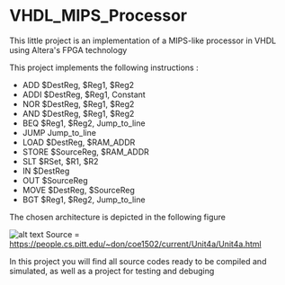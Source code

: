 # VHDL_MIPS_Processor
This little project is an implementation of a MIPS-like processor in VHDL using Altera's FPGA technology

This project implements the following instructions :
  - ADD $DestReg, $Reg1, $Reg2
  - ADDI $DestReg, $Reg1, Constant
  - NOR $DestReg, $Reg1, $Reg2
  - AND $DestReg, $Reg1, $Reg2
  - BEQ $Reg1, $Reg2, Jump_to_line
  - JUMP Jump_to_line
  - LOAD $DestReg, $RAM_ADDR
  - STORE $SourceReg, $RAM_ADDR
  - SLT $RSet, $R1, $R2
  - IN $DestReg
  - OUT $SourceReg
  - MOVE $DestReg, $SourceReg
  - BGT $Reg1, $Reg2, Jump_to_line

The chosen architecture is depicted in the following figure

![alt text](http://people.cs.pitt.edu/~don/coe1502/current/Unit4a/fig548.jpg)
Source = https://people.cs.pitt.edu/~don/coe1502/current/Unit4a/Unit4a.html

In this project you will find all source codes ready to be compiled and simulated, as well as a project for testing and debuging
